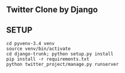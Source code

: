 
## Twitter Clone by Django


## SETUP
    cd pyvenv-3.4 venv
    source venv/bin/activate
    cd django-trunk; python setup.py install
    pip install -r requirements.txt
    python twitter_project/manage.py runserver
